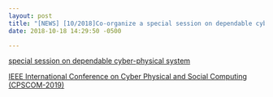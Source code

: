 ```yaml
---
layout: post
title: "[NEWS] [10/2018]Co-organize a special session on dependable cyber-physical system in IEEE International Conference on Cyber Physical and Social Computing (CPSCOM-2019). Please consider submit!"
date: 2018-10-18 14:29:50 -0500

---
```


[special session on dependable cyber-physical system](http://cse.stfx.ca/~cybermatics/2019/cpscom/CPSComDCPS.php)

[IEEE International Conference on Cyber Physical and Social Computing (CPSCOM-2019)](http://cse.stfx.ca/~cybermatics/2019/cpscom/index.php)


